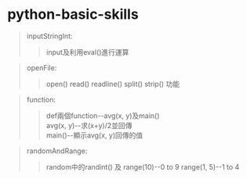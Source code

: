 # python-basic-skills
>inputStringInt:  
>>input及利用eval()進行運算  
  
>openFile:  
>>open() read() readline() split() strip() 功能  
  
>function:  
>>def兩個function--avg(x, y)及main()  
>>avg(x, y)--求(x+y)/2並回傳  
>>main()--顯示avg(x, y)回傳的值  
  
>randomAndRange:  
>>random中的randint() 及 range(10)--0 to 9 range(1, 5)--1 to 4  
  
